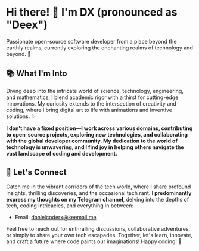 # Hi there! 👋 I'm DX (pronounced as "Deex")

Passionate open-source software developer from a place beyond the earthly realms, currently exploring the enchanting realms of technology and beyond. 🚀

## 📚 What I'm Into

Diving deep into the intricate world of science, technology, engineering, and mathematics, I blend academic rigor with a thirst for cutting-edge innovations. My curiosity extends to the intersection of creativity and coding, where I bring digital art to life with animations and inventive solutions. ✨

**I don't have a fixed position—I work across various domains, contributing to open-source projects, exploring new technologies, and collaborating with the global developer community. My dedication to the world of technology is unwavering, and I find joy in helping others navigate the vast landscape of coding and development.**

## 🌟 Let's Connect

Catch me in the vibrant corridors of the tech world, where I share profound insights, thrilling discoveries, and the occasional tech rant. **I predominantly express my thoughts on my Telegram channel**, delving into the depths of tech, coding intricacies, and everything in between:
- Email: [danielcoderx@keemail.me](mailto:danielcoderx@keemail.me)

Feel free to reach out for enthralling discussions, collaborative adventures, or simply to share your own tech escapades. Together, let's learn, innovate, and craft a future where code paints our imaginations! Happy coding! 🌟
